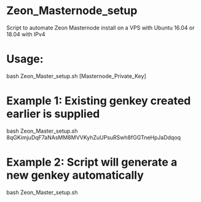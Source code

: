 # Zeon_Masternode_setup
Script to automate Zeon Masternode install on a VPS with Ubuntu 16.04 or 18.04  with IPv4


# Usage:
  bash Zeon_Master_setup.sh  [Masternode_Private_Key]

# Example 1: Existing genkey created earlier is supplied
  bash Zeon_Master_setup.sh  8qGKimjuDqF7aNAsMM8MVVKyhZuUPsuRSwh8fGGTneHpJaDdqoq

# Example 2: Script will generate a new genkey automatically
  bash Zeon_Master_setup.sh
  
  
